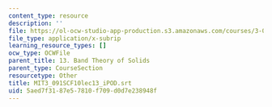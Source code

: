 ```yaml
---
content_type: resource
description: ''
file: https://ol-ocw-studio-app-production.s3.amazonaws.com/courses/3-091sc-introduction-to-solid-state-chemistry-fall-2010/5aed7f3187e57810f709d0d7e238948f_MIT3_091SCF10lec13_iPOD.srt
file_type: application/x-subrip
learning_resource_types: []
ocw_type: OCWFile
parent_title: 13. Band Theory of Solids
parent_type: CourseSection
resourcetype: Other
title: MIT3_091SCF10lec13_iPOD.srt
uid: 5aed7f31-87e5-7810-f709-d0d7e238948f
---
```

